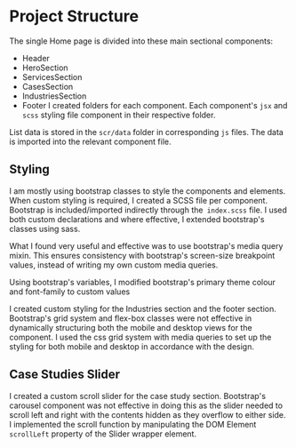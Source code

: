 
# Project Structure

The single Home page is divided into these main sectional components:
- Header
- HeroSection
- ServicesSection
- CasesSection
- IndustriesSection
- Footer
I created folders for each component. Each component's `jsx` and `scss` styling file component in their respective folder.

List data is stored in the  `scr/data` folder in corresponding `js` files. The data is imported into the relevant component file.

## Styling
I am mostly using bootstrap classes to style the components and elements.
When custom styling is required, I created a SCSS file per component. Bootstrap is included/imported indirectly through the` index.scss` file. I used both custom declarations and where effective, I  extended bootstrap's classes using sass. 

What I found very useful and effective was to use bootstrap's media query mixin. This ensures consistency with bootstrap's screen-size breakpoint values, instead of writing my own custom media queries.

Using bootstrap's variables, I modified bootstrap's primary theme colour and font-family to custom values

I created custom styling for the Industries section and the footer section. Bootstrap's grid system and flex-box classes were not effective in dynamically structuring both the mobile and desktop views for the component. I used the css grid system with media queries to set up the styling for both mobile and desktop in accordance with the design.

## Case Studies Slider
I created a custom scroll slider for the case study section. Bootstrap's carousel component was not effective in doing this as the slider needed to scroll left and right with the contents hidden as they overflow to either side. 
I implemented the scroll function by manipulating the DOM Element `scrollLeft` property of the Slider wrapper element.